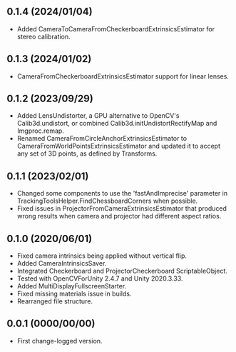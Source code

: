 ## 0.1.4  (2024/01/04)

- Added CameraToCameraFromCheckerboardExtrinsicsEstimator for stereo calibration.

## 0.1.3  (2024/01/02)

- CameraFromCheckerboardExtrinsicsEstimator support for linear lenses.

## 0.1.2  (2023/09/29)

- Added LensUndistorter, a GPU alternative to OpenCV's Calib3d.undistort, or combined Calib3d.initUndistortRectifyMap and Imgproc.remap.
- Renamed CameraFromCircleAnchorExtrinsicsEstimator to CameraFromWorldPointsExtrinsicsEstimator and updated it to accept any set of 3D points, as defined by Transforms.

## 0.1.1  (2023/02/01)

- Changed some components to use the 'fastAndImprecise' parameter in TrackingToolsHelper.FindChessboardCorners when possible.
- Fixed issues in ProjectorFromCameraExtrinsicsEstimator that produced wrong results when camera and projector had different aspect ratios.


## 0.1.0 (2020/06/01)

- Fixed camera intrinsics being applied without vertical flip.
- Added CameraIntrinsicsSaver.
- Integrated Checkerboard and ProjectorCheckerboard ScriptableObject.
- Tested with OpenCVForUnity 2.4.7 and Unity 2020.3.33.
- Added MultiDisplayFullscreenStarter.
- Fixed missing materials issue in builds.
- Rearranged file structure.


## 0.0.1 (0000/00/00)

- First change-logged version.

